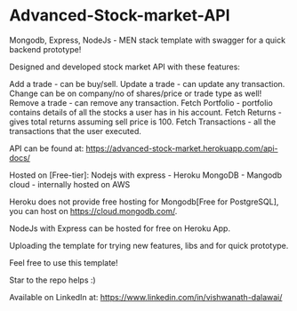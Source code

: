# Advanced-Stock-market-API
Mongodb, Express, NodeJs - MEN stack template with swagger for a quick backend prototype!

Designed and developed stock market API with these features:

Add a trade - can be buy/sell.
Update a trade - can update any transaction. Change can be on company/no of shares/price or trade type as well!
Remove a trade - can remove any transaction.
Fetch Portfolio - portfolio contains details of all the stocks a user has in his account.
Fetch Returns - gives total returns assuming sell price is 100.
Fetch Transactions - all the transactions that the user executed.

API can be found at: https://advanced-stock-market.herokuapp.com/api-docs/

Hosted on [Free-tier]:
Nodejs with express - Heroku 
MongoDB - Mangodb cloud - internally hosted on AWS

Heroku does not provide free hosting for Mongodb[Free for PostgreSQL], you can host on https://cloud.mongodb.com/.

NodeJs with Express can be hosted for free on Heroku App.

Uploading the template for trying new features, libs and for quick prototype.

Feel free to use this template!

Star to the repo helps :)

Available on LinkedIn at: https://www.linkedin.com/in/vishwanath-dalawai/
